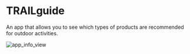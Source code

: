 # TRAILguide
An app that allows you to see which types of products are recommended for outdoor activities.

![app_info_view](TRAILguide/App-Screenshots/AppInfoVC.png)
